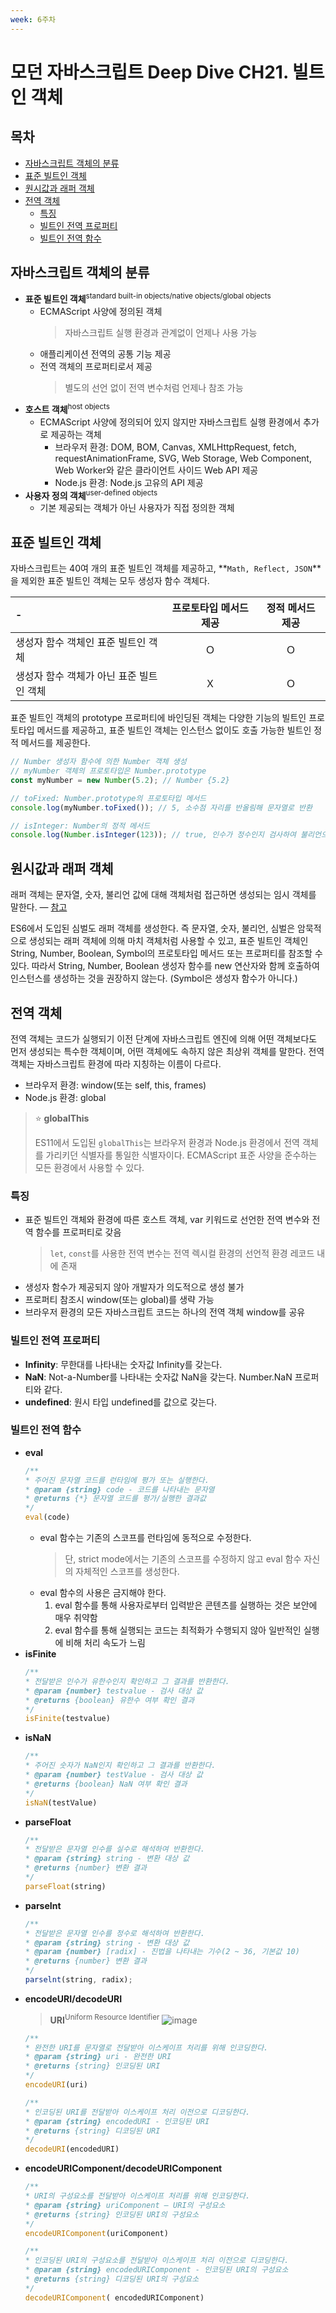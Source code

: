 ```yaml
---
week: 6주차
---
```


# 모던 자바스크립트 Deep Dive CH21. 빌트인 객체

## 목차

- [자바스크립트 객체의 분류](#자바스크립트-객체의-분류)
- [표준 빌트인 객체](#표준-빌트인-객체)
- [원시값과 래퍼 객체](#원시값과-래퍼-객체)
- [전역 객체](#전역-객체)
  - [특징](#특징)
  - [빌트인 전역 프로퍼티](#빌트인-전역-프로퍼티)
  - [빌트인 전역 함수](#빌트인-전역-함수)

## 자바스크립트 객체의 분류

* **표준 빌트인 객체**<sup>standard built-in objects/native objects/global objects</sup>
  - ECMAScript 사양에 정의된 객체
    > 자바스크립트 실행 환경과 관계없이 언제나 사용 가능
  - 애플리케이션 전역의 공통 기능 제공
  - 전역 객체의 프로퍼티로서 제공
    > 별도의 선언 없이 전역 변수처럼 언제나 참조 가능
* **호스트 객체**<sup>host objects</sup>
  - ECMAScript 사양에 정의되어 있지 않지만 자바스크립트 실행 환경에서 추가로 제공하는 객체
    + 브라우저 환경: DOM, BOM, Canvas, XMLHttpRequest, fetch, requestAnimationFrame, SVG, Web Storage, Web Component, Web Worker와 같은 클라이언트 사이드 Web API 제공
    + Node.js 환경: Node.js 고유의 API 제공
* **사용자 정의 객체**<sup>user-defined objects</sup>
  - 기본 제공되는 객체가 아닌 사용자가 직접 정의한 객체

## 표준 빌트인 객체

자바스크립트는 40여 개의 표준 빌트인 객체를 제공하고, **`Math, Reflect, JSON`**을 제외한 표준 빌트인 객체는 모두 생성자 함수 객체다.

| -                                        | 프로토타입 메서드 제공 | 정적 메서드 제공 |
| :--------------------------------------- | :--------------------: | :--------------: |
| 생성자 함수 객체인 표준 빌트인 객체      |           Ｏ           |        Ｏ        |
| 생성자 함수 객체가 아닌 표준 빌트인 객체 |           Ｘ           |        Ｏ        |

표준 빌트인 객체의 prototype 프로퍼티에 바인딩된 객체는 다양한 기능의 빌트인 프로토타입 메서드를 제공하고, 표준 빌트인 객체는 인스턴스 없이도 호출 가능한 빌트인 정적 메서드를 제공한다. 

```js
// Number 생성자 함수에 의한 Number 객체 생성
// myNumber 객체의 프로토타입은 Number.prototype
const myNumber = new Number(5.2); // Number {5.2}

// toFixed: Number.prototype의 프로토타입 메서드
console.log(myNumber.toFixed()); // 5, 소수점 자리를 반올림해 문자열로 반환

// isInteger: Number의 정적 메서드
console.log(Number.isInteger(123)); // true, 인수가 정수인지 검사하여 불리언으로 반환
```

## 원시값과 래퍼 객체

래퍼 객체는 문자열, 숫자, 불리언 값에 대해 객체처럼 접근하면 생성되는 임시 객체를 말한다. — [참고](../week02/ch11-%EC%9B%90%EC%8B%9C%EA%B0%92%EA%B3%BC-%EA%B0%9D%EC%B2%B4%EC%9D%98-%EB%B9%84%EA%B5%90.md/#래퍼-오브젝트)

ES6에서 도입된 심벌도 래퍼 객체를 생성한다. 즉 문자열, 숫자, 불리언, 심벌은 암묵적으로 생성되는 래퍼 객체에 의해 마치 객체처럼 사용할 수 있고, 표준 빌트인 객체인 String, Number, Boolean, Symbol의 프로토타입 메서드 또는 프로퍼티를 참조할 수 있다. 따라서 String, Number, Boolean 생성자 함수를 new 연산자와 함께 호출하여 인스턴스를 생성하는 것을 권장하지 않는다. (Symbol은 생성자 함수가 아니다.)

## 전역 객체

전역 객체는 코드가 실행되기 이전 단계에 자바스크립트 엔진에 의해 어떤 객체보다도 먼저 생성되는 특수한 객체이며, 어떤 객체에도 속하지 않은 최상위 객체를 말한다. 전역 객체는 자바스크립트 환경에 따라 지칭하는 이름이 다르다.

* 브라우저 환경: window(또는 self, this, frames)
* Node.js 환경: global

> ⭐ **globalThis**
>
> ES11에서 도입된 `globalThis`는 브라우저 환경과 Node.js 환경에서 전역 객체를 가리키던 식별자를 통일한 식별자이다. ECMAScript 표준 사양을 준수하는 모든 환경에서 사용할 수 있다.

### 특징

* 표준 빌트인 객체와 환경에 따른 호스트 객체, var 키워드로 선언한 전역 변수와 전역 함수를 프로퍼티로 갖음
  > `let`, `const`를 사용한 전역 변수는 전역 렉시컬 환경의 선언적 환경 레코드 내에 존재
* 생성자 함수가 제공되지 않아 개발자가 의도적으로 생성 불가
* 프로퍼티 참조시 window(또는 global)를 생략 가능
* 브라우저 환경의 모든 자바스크립트 코드는 하나의 전역 객체 window를 공유

### 빌트인 전역 프로퍼티

* **Infinity**: 무한대를 나타내는 숫자값 Infinity를 갖는다.
* **NaN**: Not-a-Number를 나타내는 숫자값 NaN을 갖는다. Number.NaN 프로퍼티와 같다.
* **undefined**: 원시 타입 undefined를 값으로 갖는다.

### 빌트인 전역 함수

* **eval**
  ```js
  /**
  * 주어진 문자열 코드를 런타임에 평가 또는 실행한다.
  * @param {string} code - 코드를 나타내는 문자열
  * @returns {*} 문자열 코드를 평가/실행한 결과값
  */
  eval(code)
  ```
  - eval 함수는 기존의 스코프를 런타임에 동적으로 수정한다.
    > 단, strict mode에서는 기존의 스코프를 수정하지 않고 eval 함수 자신의 자체적인 스코프를 생성한다.
  - eval 함수의 사용은 금지해야 한다.
    1. eval 함수를 통해 사용자로부터 입력받은 콘텐츠를 실행하는 것은 보안에 매우 취약함
    2. eval 함수를 통해 실행되는 코드는 최적화가 수행되지 않아 일반적인 실행에 비해 처리 속도가 느림
* **isFinite**
  ```js
  /**
  * 전달받은 인수가 유한수인지 확인하고 그 결과를 반환한다.
  * @param {number} testvalue - 검사 대상 값
  * @returns {boolean} 유한수 여부 확인 결과
  */
  isFinite(testvalue)
  ```
* **isNaN**
  ```js
  /**
  * 주어진 숫자가 NaN인지 확인하고 그 결과를 반환한다.
  * @param {number} testValue - 검사 대상 값
  * @returns {boolean} NaN 여부 확인 결과
  */
  isNaN(testValue)
  ```
* **parseFloat**
  ```js
  /**
  * 전달받은 문자열 인수를 실수로 해석하여 반환한다.
  * @param {string} string - 변환 대상 값
  * @returns {number} 변환 결과
  */
  parseFloat(string)
  ```
* **parseInt**
  ```js
  /**
  * 전달받은 문자열 인수를 정수로 해석하여 반환한다.
  * @param {string} string - 변환 대상 값
  * @param {number} [radix] - 진법을 나타내는 기수(2 ~ 36, 기본값 10)
  * @returns {number} 변환 결과
  */
  parselnt(string, radix);
  ```
* **encodeURI/decodeURI**
  > **URI**<sup>Uniform Resource Identifier</sup>
  > ![image](../images/ch21-01.png)
  ```js
  /**
  * 완전한 URI를 문자열로 전달받아 이스케이프 처리를 위해 인코딩한다.
  * @param {string} uri - 완전한 URI
  * @returns {string} 인코딩된 URI
  */
  encodeURI(uri)

  /**
  * 인코딩된 URI를 전달받아 이스케이프 처리 이전으로 디코딩한다.
  * @param {string} encodedURI - 인코딩된 URI
  * @returns {string} 디코딩된 URI
  */
  decodeURI(encodedURI)
  ```
* **encodeURIComponent/decodeURIComponent**
  ```js
  /**
  * URI의 구성요소를 전달받아 이스케이프 처리를 위해 인코딩한다.
  * @param {string} uriComponent — URI의 구성요소
  * @returns {string} 인코딩된 URI의 구성요소
  */
  encodeURIComponent(uriComponent)

  /**
  * 인코딩된 URI의 구성요소를 전달받아 이스케이프 처리 이전으로 디코딩한다.
  * @param {string} encodedURIComponent - 인코딩된 URI의 구성요소
  * @returns {string} 디코딩된 URI의 구성요소
  */
  decodeURIComponent( encodedURIComponent)
  ```
